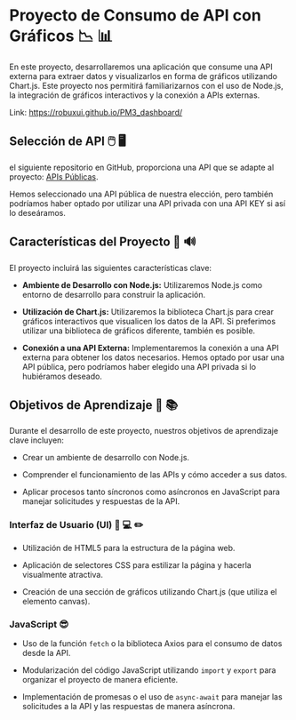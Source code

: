 # Proyecto de Consumo de API con Gráficos :chart_with_downwards_trend: :bar_chart:

En este proyecto, desarrollaremos una aplicación que consume una API externa para extraer datos y visualizarlos en forma de gráficos utilizando Chart.js. Este proyecto nos permitirá familiarizarnos con el uso de Node.js, la integración de gráficos interactivos y la conexión a APIs externas.

Link: https://robuxui.github.io/PM3_dashboard/


## Selección de API :computer_mouse: :desktop_computer:

el siguiente repositorio en GitHub, proporciona  una  API que se adapte al proyecto: [APIs Públicas](https://github.com/public-apis/public-apis).

Hemos seleccionado una API pública de nuestra elección, pero también podríamos haber optado por utilizar una API privada con una API KEY si así lo deseáramos.


## Características del Proyecto :robot: :loud_sound:

El proyecto incluirá las siguientes características clave:

- **Ambiente de Desarrollo con Node.js:** Utilizaremos Node.js como entorno de desarrollo para construir la aplicación.

- **Utilización de Chart.js:** Utilizaremos la biblioteca Chart.js para crear gráficos interactivos que visualicen los datos de la API. Si preferimos utilizar una biblioteca de gráficos diferente, también es posible.

- **Conexión a una API Externa:** Implementaremos la conexión a una API externa para obtener los datos necesarios. Hemos optado por usar una API pública, pero podríamos haber elegido una API privada si lo hubiéramos deseado.


## Objetivos de Aprendizaje :brain: :books:

Durante el desarrollo de este proyecto, nuestros objetivos de aprendizaje clave incluyen:

- Crear un ambiente de desarrollo con Node.js.

- Comprender el funcionamiento de las APIs y cómo acceder a sus datos.

- Aplicar procesos tanto síncronos como asíncronos en JavaScript para manejar solicitudes y respuestas de la API.



### Interfaz de Usuario (UI) :art: :computer: :pencil2:

- Utilización de HTML5 para la estructura de la página web.

- Aplicación de selectores CSS para estilizar la página y hacerla visualmente atractiva.

- Creación de una sección de gráficos utilizando Chart.js (que utiliza el elemento canvas).



### JavaScript :sunglasses:

- Uso de la función `fetch` o la biblioteca Axios para el consumo de datos desde la API.

- Modularización del código JavaScript utilizando `import` y `export` para organizar el proyecto de manera eficiente.

- Implementación de promesas o el uso de `async-await` para manejar las solicitudes a la API y las respuestas de manera asíncrona.

 



  


